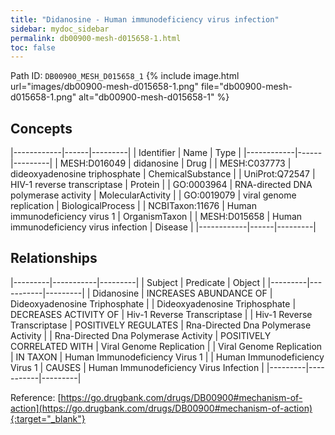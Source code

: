 ```yaml
---
title: "Didanosine - Human immunodeficiency virus infection"
sidebar: mydoc_sidebar
permalink: db00900-mesh-d015658-1.html
toc: false 
---
```



Path ID: `DB00900_MESH_D015658_1`
{% include image.html url="images/db00900-mesh-d015658-1.png" file="db00900-mesh-d015658-1.png" alt="db00900-mesh-d015658-1" %}

## Concepts

|------------|------|---------|
| Identifier | Name | Type    |
|------------|------|---------|
| MESH:D016049 | didanosine | Drug |
| MESH:C037773 | dideoxyadenosine triphosphate | ChemicalSubstance |
| UniProt:Q72547 | HIV-1 reverse transcriptase | Protein |
| GO:0003964 | RNA-directed DNA polymerase activity | MolecularActivity |
| GO:0019079 | viral genome replication | BiologicalProcess |
| NCBITaxon:11676 | Human immunodeficiency virus 1 | OrganismTaxon |
| MESH:D015658 | Human immunodeficiency virus infection | Disease |
|------------|------|---------|

## Relationships

|---------|-----------|---------|
| Subject | Predicate | Object  |
|---------|-----------|---------|
| Didanosine | INCREASES ABUNDANCE OF | Dideoxyadenosine Triphosphate |
| Dideoxyadenosine Triphosphate | DECREASES ACTIVITY OF | Hiv-1 Reverse Transcriptase |
| Hiv-1 Reverse Transcriptase | POSITIVELY REGULATES | Rna-Directed Dna Polymerase Activity |
| Rna-Directed Dna Polymerase Activity | POSITIVELY CORRELATED WITH | Viral Genome Replication |
| Viral Genome Replication | IN TAXON | Human Immunodeficiency Virus 1 |
| Human Immunodeficiency Virus 1 | CAUSES | Human Immunodeficiency Virus Infection |
|---------|-----------|---------|

Reference: [https://go.drugbank.com/drugs/DB00900#mechanism-of-action](https://go.drugbank.com/drugs/DB00900#mechanism-of-action){:target="_blank"}